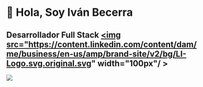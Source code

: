 # 👋 Hola, Soy Iván Becerra
## Desarrollador Full Stack <a href="https://www.linkedin.com/in/ivan-becerra-dev/"><img src="https://content.linkedin.com/content/dam/me/business/en-us/amp/brand-site/v2/bg/LI-Logo.svg.original.svg" width="100px"/ ></a>
![](https://media.giphy.com/media/qgQUggAC3Pfv687qPC/giphy.gif)

<!--
**IvanBecerraA/IvanBecerraA** is a ✨ _special_ ✨ repository because its `README.md` (this file) appears on your GitHub profile.

Here are some ideas to get you started:

- 🔭 I’m currently working on ...
- 🌱 I’m currently learning ...
- 👯 I’m looking to collaborate on ...
- 🤔 I’m looking for help with ...
- 💬 Ask me about ...
- 📫 How to reach me: ...
- 😄 Pronouns: ...
- ⚡ Fun fact: ...
-->
